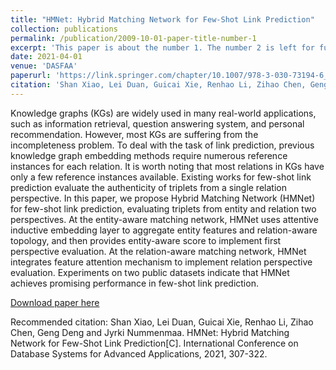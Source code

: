 ```yaml
---
title: "HMNet: Hybrid Matching Network for Few-Shot Link Prediction"
collection: publications
permalink: /publication/2009-10-01-paper-title-number-1
excerpt: 'This paper is about the number 1. The number 2 is left for future work.'
date: 2021-04-01
venue: 'DASFAA'
paperurl: 'https://link.springer.com/chapter/10.1007/978-3-030-73194-6_21'
citation: 'Shan Xiao, Lei Duan, Guicai Xie, Renhao Li, Zihao Chen, Geng Deng and Jyrki Nummenmaa. HMNet: Hybrid Matching Network for Few-Shot Link Prediction[C]. International Conference on Database Systems for Advanced Applications, 2021, 307-322.'
---
```

Knowledge graphs (KGs) are widely used in many real-world applications, such as information retrieval, question answering system, and personal recommendation. However, most KGs are suffering from the incompleteness problem. To deal with the task of link prediction, previous knowledge graph embedding methods require numerous reference instances for each relation. It is worth noting that most relations in KGs have only a few reference instances available. Existing works for few-shot link prediction evaluate the authenticity of triplets from a single relation perspective. In this paper, we propose Hybrid Matching Network (HMNet) for few-shot link prediction, evaluating triplets from entity and relation two perspectives. At the entity-aware matching network, HMNet uses attentive inductive embedding layer to aggregate entity features and relation-aware topology, and then provides entity-aware score to implement first perspective evaluation. At the relation-aware matching network, HMNet integrates feature attention mechanism to implement relation perspective evaluation. Experiments on two public datasets indicate that HMNet achieves promising performance in few-shot link prediction.

[Download paper here](http://academicpages.github.io/files/2009-10-01-paper-title-number-1.pdf)

Recommended citation: Shan Xiao, Lei Duan, Guicai Xie, Renhao Li, Zihao Chen, Geng Deng and Jyrki Nummenmaa. HMNet: Hybrid Matching Network for Few-Shot Link Prediction[C]. International Conference on Database Systems for Advanced Applications, 2021, 307-322.
